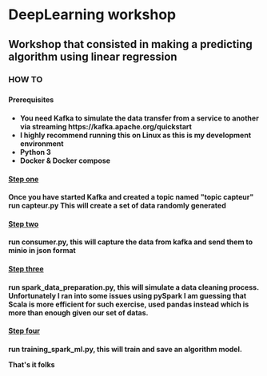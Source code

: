 <h1>DeepLearning workshop</h1>
<h2> Workshop that consisted in making a predicting algorithm using linear regression</h2>
<h3 > HOW TO <h3 />
 <h4> Prerequisites <h4 />
   <ul>
      <li> You need Kafka to simulate the data transfer from a service to another via streaming https://kafka.apache.org/quickstart </li>
      <li> I highly recommend running this on Linux as this is my development environment </li>
      <li> Python 3 </li>
      <li> Docker & Docker compose</li>
   </ul>
   
   <h4><u> Step one </u><h4/>
 Once you have started Kafka and created a topic named "topic capteur" run capteur.py
 This will create a set of data randomly generated
  
  <h4><u> Step two </u><h4/>
  run consumer.py, this will capture the data from kafka and send them to minio in json format

<h4><u>Step three </u><h4/>
  run spark_data_preparation.py, this will simulate a data cleaning process. Unfortunately I ran into some issues using pySpark I am guessing that Scala is more efficient for such exercise, used pandas instead which is more than enough given our set of datas.
  
<h4><u>Step four </u><h4 />
  run training_spark_ml.py, this will train and save an algorithm model.
  
That's it folks
